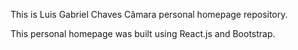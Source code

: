 This is Luis Gabriel Chaves Câmara personal homepage repository.

This personal homepage was built using React.js and Bootstrap.